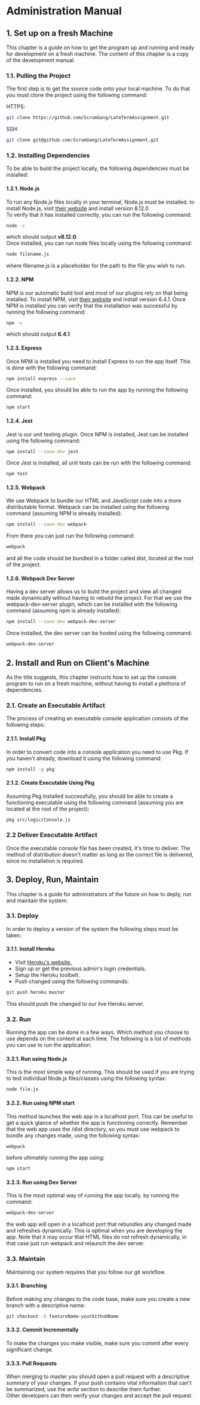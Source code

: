 # Administration Manual
## 1. Set up on a fresh Machine
This chapter is a guide on how to get the program up and running and ready for development on a fresh machine. The content of this chapter is a copy of the development manual.
### 1.1. Pulling the Project
The first step is to get the source code onto your local machine. To do that you must clone the project using the following command:
  
HTTPS:
```bash
git clone https://github.com/ScrumGang/LateTermAssignment.git
```
SSH:
```bash
git clone git@github.com:ScrumGang/LateTermAssignment.git
```
### 1.2. Installing Dependencies
To be able to build the project locally, the following dependencies must be installed:
#### 1.2.1. Node.js
To run any Node.js files locally in your terminal, Node.js must be installed. to install Node.js, visit [their website](https://www.npmjs.com/) and install version 8.12.0  
To verify that it has installed correctly, you can run the following command:
```bash
node -v
```
which should output **v8.12.0**.  
Once installed, you can run node files locally using the following command:
```bash
node filename.js
```
where filename.js is a placeholder for the path to the file you wish to run.
#### 1.2.2. NPM
NPM is our automatic build tool and most of our plugins rely on that being installed. To install NPM, visit [their website](https://www.npmjs.com/) and install version 6.4.1. 
Once NPM is installed you can verify that the installation was successful by running the following command:
```bash
npm -v
```
which should output **6.4.1**
#### 1.2.3. Express
Once NPM is installed you need to install Express to run the app itself. This is done with the following command:
```bash
npm install express --save
```
Once installed, you should be able to run the app by running the following command:
```bash
npm start
```
#### 1.2.4. Jest
Jest is our unit testing plugin. Once NPM is installed, Jest can be installed using the following command:
```bash
npm install --save-dev jest
```
Once Jest is installed, all unit tests can be run with the following command:
```bash
npm test
```
#### 1.2.5. Webpack
We use Webpack to bundle our HTML and JavaScript code into a more distributable format. Webpack can be installed using the following command (assuming NPM is already installed):  
  
```bash
npm install --save-dev webpack
```
From there you can just run the following command:
```bash
webpack
```
and all the code should be bundled in a folder called dist, located at the root of the project.
#### 1.2.6. Webpack Dev Server
Having a dev server allows us to build the project and view all changed made dynamically without having to rebuild the project. For that we use the webpack-dev-server plugin, which can be installed with the following command (assuming npm is already installed):
```bash
npm install --save-dev webpack-dev-server
```
Once installed, the dev server can be hosted using the following command:
```bash
webpack-dev-server
```
## 2. Install and Run on Client's Machine
As the title suggests, this chapter instructs how to set up the console program to run on a fresh machine, without having to install a plethora of dependencies.
### 2.1. Create an Executable Artifact
The process of creating an executable console application consists of the following steps:
#### 2.1.1. Install Pkg
In order to convert code into a console application you need to use Pkg. If you haven't already, download it using the following command:
```bash
npm install -g pkg
```
#### 2.1.2. Create Executable Using Pkg
Assuming Pkg installed successfully, you should be able to create a functioning executable using the following command (assuming you are located at the root of the project):
```bash
pkg src/logic/Console.js
```
### 2.2 Deliver Executable Artifact
Once the executable console file has been created, it's time to deliver. The method of distribution doesn't matter as long as the correct file is delivered, since no installation is required.
## 3. Deploy, Run, Maintain
This chapter is a guide for administrators of the future on how to deply, run and maintain the system.
### 3.1. Deploy
In order to deploy a version of the system the following steps must be taken:
#### 3.1.1. Install Heroku
- Visit [Heroku's website.](https://www.heroku.com/)
- Sign up or get the previous admin's login credentials.
- Setup the Heroku toolbelt.
- Push changed using the following commands:
```bash
git push heroku master
```
This should push the changed to our live Heroku server.
### 3.2. Run
Running the app can be done in a few ways. Which method you choose to use depends on the context at each time. The following is a list of methods you can use to run the application:
#### 3.2.1. Run using Node.js
This is the most simple way of running. This should be used if you are trying to test individual Node.js files/classes using the following syntax:
```bash
node file.js
```
#### 3.2.2. Run using NPM start
This method launches the web app in a localhost port. This can be useful to get a quick glance of whether the app is functioning correctly. Remember that the web app uses the /dist directory, so you must use webpack to bundle any changes made, using the following syntax:
```bash
webpack
```
before ultimately running the app using:
```bash
npm start
```
#### 3.2.3. Run using Dev Server
This is the most optimal way of running the app locally. by running the command:
```bash
webpack-dev-server
```
the web app will open in a localhost port that rebundles any changed made and refreshes dynamically. This is optimal when you are developing the app. Note that it may occur that HTML files do not refresh dynamically, in that case just run webpack and relaunch the dev server.
### 3.3. Maintain
Maintaining our system requires that you follow our git workflow.
#### 3.3.1. Branching
Before making any changes to the code base, make sure you create a new branch with a descriptive name:
```bash
git checkout -b featureName-yourGithubName
```
#### 3.3.2. Commit Incrementally
To make the changes you make visible, make sure you commit after every significant change.
#### 3.3.3. Pull Requests
When merging to master you should open a pull request with a descriptive summary of your changes. If your push contains vital information that can't be summarized, use the *write* section to describe them further.  
Other developers can then verify your changes and accept the pull request. 